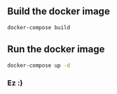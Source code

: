 ## Build the docker image
```bash
docker-compose build
```

## Run the docker image
```bash
docker-compose up -d
```

### Ez :)